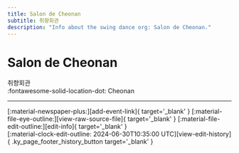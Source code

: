 ```yaml
---
title: Salon de Cheonan
subtitle: 취향회관
description: "Info about the swing dance org: Salon de Cheonan."
---
```


# Salon de Cheonan

취향회관  
:fontawesome-solid-location-dot: Cheonan  


---

<div class="ky_page_footer" markdown>
<div class="ky_page_footer_trailing" markdown="span">
[:material-newspaper-plus:][add-event-link]{ target='_blank' }
[:material-file-eye-outline:][view-raw-source-file]{ target='_blank' }
[:material-file-edit-outline:][edit-info]{ target='_blank' }
</div>
<div class="ky_page_footer_leading" markdown="span">
[:material-clock-edit-outline: 2024-06-30T10:35:00 UTC][view-edit-history]{ .ky_page_footer_history_button target='_blank' }
</div>
</div>

[add-event-link]: https://github.com/swingdance/events/issues/new?assignees=&labels=add+event&projects=&template=02-add_entity.yml&title=%5Bko_KR%5D%20Add%20Event%3A%20%3CName%3E&region=ko_KR&province=Cheonan&city=Cheonan&org_id=salon-de-cheonan "Add Event"
[view-raw-source-file]: https://github.com/swingdance/orgs/blob/main/ko_KR/salon-de-cheonan.json "View Raw Source File"
[edit-info]: https://github.com/swingdance/orgs/issues/new?assignees=&labels=update+org&projects=&template=03-update_entity.yml&title=%5Bko_KR%5D%20Update%20Org%3A%20Salon%20de%20Cheonan&region=ko_KR&id=salon-de-cheonan&name=Salon%20de%20Cheonan "Edit Info"

[view-edit-history]: https://github.com/swingdance/orgs/commits/main/ko_KR/salon-de-cheonan.json "View Edit History"
